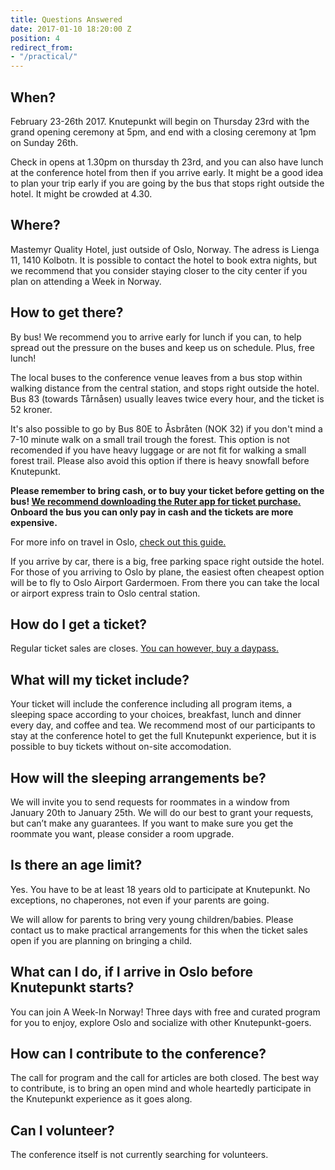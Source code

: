 ```yaml
---
title: Questions Answered
date: 2017-01-10 18:20:00 Z
position: 4
redirect_from:
- "/practical/"
---
```


## When?
February 23-26th 2017. Knutepunkt will begin on Thursday 23rd with the grand opening ceremony at 5pm, and end with a closing ceremony at 1pm on Sunday 26th.

Check in opens at 1.30pm on thursday th 23rd, and you can also have lunch at the conference hotel from then if you arrive early. It might be a good idea to plan your trip early if you are going by the bus that stops right outside the hotel. It might be crowded at 4.30. 

## Where?
Mastemyr Quality Hotel, just outside of Oslo, Norway. The adress is Lienga 11, 1410 Kolbotn. It is possible to contact the hotel to book extra nights, but we recommend that you consider staying closer to the city center if you plan on attending a Week in Norway.

## How to get there?
By bus! We recommend you to arrive early for lunch if you can, to help spread out the pressure on the buses and keep us on schedule. Plus, free lunch! 

The local buses to the conference venue leaves from a bus stop within walking distance from the central station, and stops right outside the hotel. Bus 83 (towards Tårnåsen) usually leaves twice every hour, and the ticket is 52 kroner.

It's also possible to go by Bus 80E to Åsbråten (NOK 32) if you don't mind a 7-10 minute walk on a small trail trough the forest. This option is not recomended if you have heavy luggage or are not fit for walking a small forest trail. Please also avoid this option if there is heavy snowfall before Knutepunkt.

**Please remember to bring cash, or to buy your ticket before getting on the bus! [We recommend downloading the Ruter app for ticket purchase. ](https://ruter.no/en/buying-tickets/mobile-ticket-app/)Onboard the bus you can only pay in cash and the tickets are more expensive.**

For more info on travel in Oslo, [check out this guide. ](http://knutepunkt.siteleaf.net/week/getting-around-in-oslo/)

If you arrive by car, there is a big, free parking space right outside the hotel. For those of you arriving to Oslo by plane, the easiest often cheapest option will be to fly to Oslo Airport Gardermoen. From there you can take the local or airport express train to Oslo central station.

## How do I get a ticket?
Regular ticket sales are closes. [You can however, buy a daypass. ](http://knutepunkt.siteleaf.net/conference/tickets-and-payment/)

## What will my ticket include?
Your ticket will include the conference including all program items, a sleeping space according to your choices, breakfast, lunch and dinner every day, and coffee and tea. We recommend most of our participants to stay at the conference hotel to get the full Knutepunkt experience, but it is possible to buy tickets without on-site accomodation.

## How will the sleeping arrangements be?
We will invite you to send requests for roommates in a window from January 20th to January 25th. We will do our best to grant your requests, but can’t make any guarantees. If you want to make sure you get the roommate you want, please consider a room upgrade.

## Is there an age limit?
Yes. You have to be at least 18 years old to participate at Knutepunkt. No exceptions, no chaperones, not even if your parents are going.

We will allow for parents to bring very young children/babies. Please contact us to make practical arrangements for this when the ticket sales open if you are planning on bringing a child.

## What can I do, if I arrive in Oslo before Knutepunkt starts?
You can join A Week-In Norway! Three days with free and curated program for you to enjoy, explore Oslo and socialize with other Knutepunkt-goers.

## How can I contribute to the conference?
The call for program and the call for articles are both closed. The best way to contribute, is to bring an open mind and whole heartedly participate in the Knutepunkt experience as it goes along.

## Can I volunteer?
The conference itself is not currently searching for volunteers.
